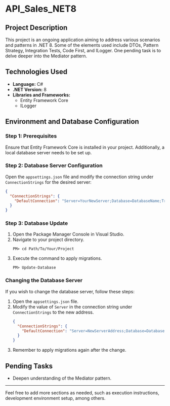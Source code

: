 # API_Sales_NET8

## Project Description

This project is an ongoing application aiming to address various scenarios and patterns in .NET 8. Some of the elements used include DTOs, Pattern Strategy, Integration Tests, Code First, and ILogger. One pending task is to delve deeper into the Mediator pattern.

## Technologies Used

- **Language:** C#
- **.NET Version:** 8
- **Libraries and Frameworks:**
  - Entity Framework Core
  - ILogger

## Environment and Database Configuration

### Step 1: Prerequisites

Ensure that Entity Framework Core is installed in your project. Additionally, a local database server needs to be set up.

### Step 2: Database Server Configuration

Open the `appsettings.json` file and modify the connection string under `ConnectionStrings` for the desired server:

```json
{
  "ConnectionStrings": {
    "DefaultConnection": "Server=YourNewServer;Database=DatabaseName;Trusted_Connection=True;"
  }
}
```

### Step 3: Database Update

1. Open the Package Manager Console in Visual Studio.
2. Navigate to your project directory.
   ```
   PM> cd Path/To/Your/Project
   ```
3. Execute the command to apply migrations.
   ```
   PM> Update-Database
   ```

### Changing the Database Server

If you wish to change the database server, follow these steps:

1. Open the `appsettings.json` file.
2. Modify the value of `Server` in the connection string under `ConnectionStrings` to the new address.
   ```json
   {
     "ConnectionStrings": {
       "DefaultConnection": "Server=NewServerAddress;Database=DatabaseName;Trusted_Connection=True;"
     }
   }
   ```
3. Remember to apply migrations again after the change.

## Pending Tasks

- Deepen understanding of the Mediator pattern.

---

Feel free to add more sections as needed, such as execution instructions, development environment setup, among others.